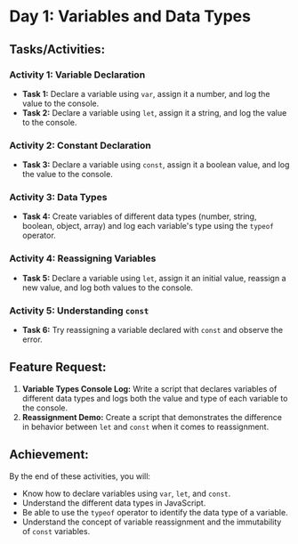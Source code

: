# Day 1: Variables and Data Types

## Tasks/Activities:

### Activity 1: Variable Declaration

* **Task 1:** Declare a variable using `var`, assign it a number, and log the value to the console.
* **Task 2:** Declare a variable using `let`, assign it a string, and log the value to the console.

### Activity 2: Constant Declaration

* **Task 3:** Declare a variable using `const`, assign it a boolean value, and log the value to the console.

### Activity 3: Data Types

* **Task 4:** Create variables of different data types (number, string, boolean, object, array) and log each variable's type using the `typeof` operator.

### Activity 4: Reassigning Variables

* **Task 5:** Declare a variable using `let`, assign it an initial value, reassign a new value, and log both values to the console.

### Activity 5: Understanding `const`

* **Task 6:** Try reassigning a variable declared with `const` and observe the error.

## Feature Request:

1. **Variable Types Console Log:** Write a script that declares variables of different data types and logs both the value and type of each variable to the console.
2. **Reassignment Demo:** Create a script that demonstrates the difference in behavior between `let` and `const` when it comes to reassignment.

## Achievement:

By the end of these activities, you will:

* Know how to declare variables using `var`, `let`, and `const`.
* Understand the different data types in JavaScript.
* Be able to use the `typeof` operator to identify the data type of a variable.
* Understand the concept of variable reassignment and the immutability of `const` variables.
